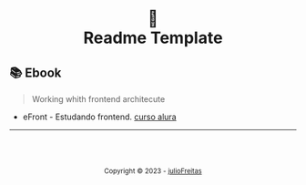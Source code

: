 <h1 align="center">
📄<br>Readme Template
</h1>

## 📚 Ebook

> Working whith frontend architecute

- eFront - Estudando frontend. [curso alura](https://cursos.alura.com.br/course/nextjs-arquitetura-front-end)

---

<div align="center">
  <br/>
  <br/>
  <br/>
    <div>
      <sub>Copyright © 2023 - <a href="https://github.com/Julio-Freitas">julioFreitas</sub></a>
    </div>

</div>
